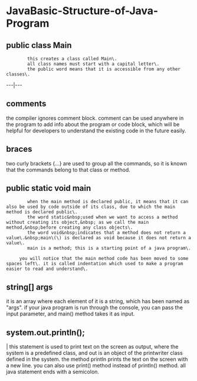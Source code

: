 # JavaBasic-Structure-of-Java-Program

## public class Main 

            this creates a class called Main\.
            all class names must start with a capital letter\.
            the public word means that it is accessible from any other classes\.



---|---
## comments 
the compiler ignores comment block\. comment can be used anywhere in the program to add info about the program or code block, which will be helpful for developers to understand the existing code in the future easily\.

## braces 
two curly brackets \{\.\.\.\}&nbsp;are used to group all the commands, so it is known that the commands belong to that class or method\.


## public static void main 

            when the main method is declared public, it means that it can also be used by code outside of its class, due to which the main method is declared public\.
            the word static&nbsp;used when we want to access a method without creating its object,&nbsp; as we call the main method,&nbsp;before creating any class objects\.
            the word void&nbsp;indicates that a method does not return a value\.&nbsp;main\(\) is declared as void because it does not return a value\.
            main is a method; this is a starting point of a java program\.

         you will notice that the main method code has been moved to some spaces left\. it is called indentation which used to make a program easier to read and understand\.


## string\[\] args
it is an array where each element of it is a string, which has been named as "args"\. if your java program is run through the console, you can pass the input parameter, and main\(\) method takes it as input\.

## system\.out\.println\(\); 
| this statement is used to print text on the screen as output, where the system&nbsp;is a predefined class, and out&nbsp;is an object of the printwriter class defined in the system\. the method&nbsp;println&nbsp;prints the text on the screen with a new line\.&nbsp;you can also use print\(\) method instead of println\(\) method\. all java statement ends with a semicolon\.
